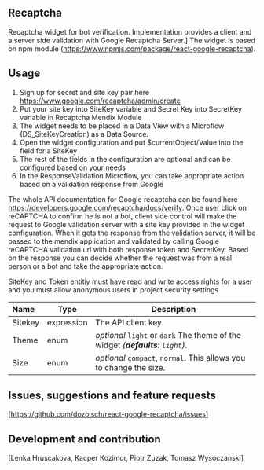 ## Recaptcha
Recaptcha widget for bot verification. Implementation provides a client and a server side validation with Google Recaptcha Server.] The widget is based on npm module (https://www.npmjs.com/package/react-google-recaptcha).

## Usage
1) Sign up for secret and site key pair here https://www.google.com/recaptcha/admin/create 
2) Put your site key into SiteKey variable and Secret Key into SecretKey variable in Recaptcha Mendix Module
3) The widget needs to be placed in a Data View with a Microflow (DS_SiteKeyCreation) as a Data Source.
4) Open the widget configuration and put $currentObject/Value into the field for a SiteKey
5) The rest of the fields in the configuration are optional and can be configured based on your needs
6) In the ResponseValidation Microflow, you can take appropriate action based on a validation response from Google

The whole API documentation for Google recaptcha can be found here https://developers.google.com/recaptcha/docs/verify. 
Once user click on reCAPTCHA to confirm he is not a bot, client side control will make the request to Google validation server with a site key provided in the widget configuration. When it gets the response from the validation server, it will be passed to the mendix application and validated by calling Google reCAPTCHA validation url with both response token and SecretKey. Based on the response you can decide whether the request was from a real person or a bot and take the appropriate action.

SiteKey and Token entitiy must have read and write access rights for a user and you must allow anonymous users in project security settings

| Name | Type | Description |
|:---- | ---- | ------ |
| Sitekey | expression | The API client key. |
| Theme | enum | *optional* `light` or `dark` The theme of the widget *(__defaults:__ `light`)*. 
| Size | enum | *optional* `compact`, `normal`. This allows you to change the size. |

## Issues, suggestions and feature requests
[https://github.com/dozoisch/react-google-recaptcha/issues]

## Development and contribution
[Lenka Hruscakova, Kacper Kozimor, Piotr Zuzak, Tomasz Wysoczanski]
